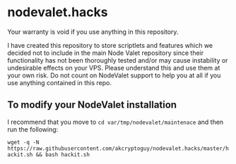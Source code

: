 # nodevalet.hacks
Your warranty is void if you use anything in this repository.

I have created this repository to store scriptlets and features which we decided not to include in the main Node Valet repository since their functionality has not been thoroughly tested and/or may cause instability or undesirable effects on your VPS.  Please understand this and use them at your own risk.  Do not count on NodeValet support to help you at all if you use anything contained in this repo.

## To modify your NodeValet installation
I recommend that you move to `cd var/tmp/nodevalet/maintenace` and then run the following:

``wget -q -N https://raw.githubusercontent.com/akcryptoguy/nodevalet.hacks/master/hackit.sh && bash hackit.sh``
